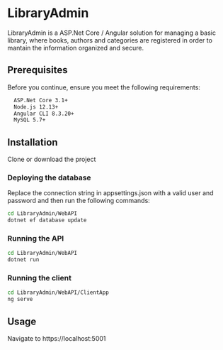 # LibraryAdmin
LibraryAdmin is a ASP.Net Core / Angular solution for managing a basic library, where books, authors and categories are registered in order to mantain the information organized and secure.

## Prerequisites
Before you continue, ensure you meet the following requirements:
```bash
  ASP.Net Core 3.1+
  Node.js 12.13+
  Angular CLI 8.3.20+
  MySQL 5.7+
```
  
## Installation

Clone or download the project

### Deploying the database
Replace the connection string in appsettings.json with a valid user and password and then run the following commands:
```bash
cd LibraryAdmin/WebAPI
dotnet ef database update
```

### Running the API

```bash
cd LibraryAdmin/WebAPI
dotnet run
```

### Running the client
```bash
cd LibraryAdmin/WebAPI/ClientApp
ng serve
```

## Usage
Navigate to https://localhost:5001
